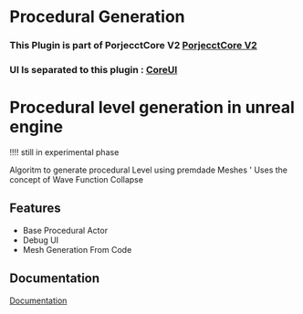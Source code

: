 
# Procedural Generation


### This Plugin is part of PorjecctCore V2 [PorjecctCore V2](https://github.com/XyonX/ProjectCoreV2) 

### UI  Is separated to this  plugin :  [CoreUI](https://github.com/XyonX/CoreUI)  
 
# Procedural level generation in unreal engine 
 !!!! still in experimental phase

 Algoritm to generate procedural Level using premdade Meshes '
 Uses the concept of Wave Function Collapse 


 
 


## Features

- Base Procedural Actor 
- Debug UI
- Mesh Generation From Code 


## Documentation

[Documentation](https://linktodocumentation)


